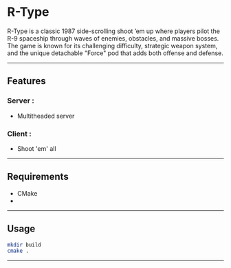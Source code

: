 # R-Type
R-Type is a classic 1987 side-scrolling shoot ’em up where players pilot the R-9 spaceship through waves of enemies, obstacles, and massive bosses. The game is known for its challenging difficulty, strategic weapon system, and the unique detachable "Force" pod that adds both offense and defense.

---

## Features
### Server :
- Multitheaded server


### Client :
- Shoot 'em' all

---

## Requirements
- CMake
- 

---

## Usage
```bash
mkdir build
cmake .
```
---